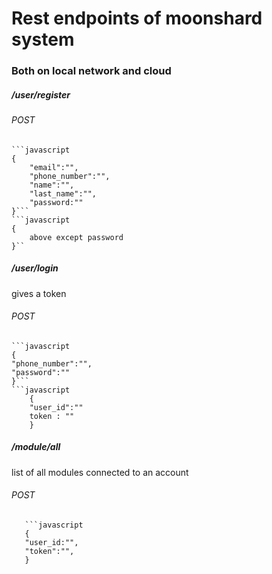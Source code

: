 # Rest endpoints of moonshard system
### Both on local network and cloud

##### /user/register
###### POST
	```javascript
	{
		"email":"",
		"phone_number":"",
		"name":"",
		"last_name":"",
		"password:""
	}```
	```javascript
	{
		above except password
	}``

##### /user/login
gives a token
###### POST

	```javascript
	{
	"phone_number":"",
	"password":""
	}```
	```javascript
		{
		"user_id":""
		token : ""
		}


##### /module/all
list of all modules connected to an account
###### POST 

       ```javascript
       {
       "user_id:"",
       "token":"",
       }

